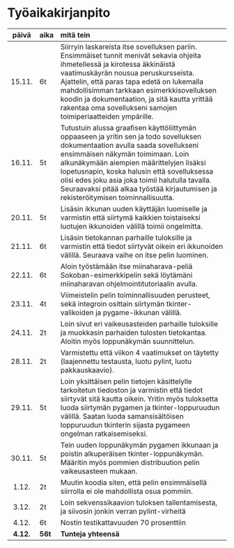 # Työaikakirjanpito

| päivä | aika | mitä tein  |
| :----:|:-----| :-----|
|15.11.|6t|Siirryin laskareista itse sovelluksen pariin. Ensimmäiset tunnit menivät sekavia ohjeita ihmetellessä ja kirotessa äkkinäistä vaatimuskäyrän nousua peruskursseista. Ajattelin, että paras tapa edetä on lukemalla mahdollisimman tarkkaan esimerkkisovelluksen koodin ja dokumentaation, ja sitä kautta yrittää rakentaa oma sovellukseni samojen toimiperiaatteiden ympärille. |
|16.11.|5t|Tutustuin alussa graafisen käyttöliittymän oppaaseen ja yritin sen ja todo sovelluksen dokumentaation avulla saada sovellukseni ensimmäisen näkymän toimimaan. Loin alkunäkymään aiempien määrittelyjen lisäksi lopetusnapin, koska halusin että sovelluksessa olisi edes joku asia joka toimii halutulla tavalla. Seuraavaksi pitää alkaa työstää kirjautumisen ja rekisteröitymisen toiminnallisuutta. |
|20.11.|5t|Lisäsin ikkunan uuden käyttäjän luomiselle ja varmistin että siirtymä kaikkien toistaiseksi luotujen ikkunoiden välillä toimii ongelmitta.|
|21.11.|6t|Lisäsin tietokannan parhaille tuloksille ja varmistin että tiedot siirtyvät oikein eri ikkunoiden välillä. Seuraava vaihe on itse pelin luominen.|
|22.11.|6t|Aloin työstämään itse miinaharava-peliä Sokoban-esimerkkipelin sekä löytämäni miinaharavan ohjelmointitutoriaalin avulla.|
|23.11.|4t|Viimeistelin pelin toiminnallisuuden perusteet, sekä integroin osittain siirtymän tkinter-valikoiden ja pygame-ikkunan välillä.|
|24.11.|2t|Loin sivut eri vaikeusasteiden parhaille tuloksille ja muokkasin parhaiden tulosten tietokantaa. Aloitin myös loppunäkymän suunnittelun.|
|28.11.|2t|Varmistettu että viikon 4 vaatimukset on täytetty (laajennettu testausta, luotu pylint, luotu pakkauskaavio).|
|29.11.|5t|Loin yksittäisen pelin tietojen käsittelylle tarkoitetun tiedoston ja varmistin että tiedot siirtyvät sitä kautta oikein. Yritin myös tuloksetta luoda siirtymän pygamen ja tkinter-loppuruudun välillä. Saatan luoda samansisältöisen loppuruudun tkinterin sijasta pygameen ongelman ratkaisemiseksi.|
|30.11.|5t|Tein uuden loppunäkymän pygamen ikkunaan ja poistin alkuperäisen tkinter-loppunäkymän. Määritin myös pommien distribuution pelin vaikeusasteen mukaan.|
|1.12.|2t|Muutin koodia siten, että pelin ensimmäisellä siirrolla ei ole mahdollista osua pommiin.|
|3.12.|2t|Loin sekvenssikaavion tuloksen tallentamisesta, ja siivosin jonkin verran pylint-virheitä|
|4.12.|6t|Nostin testikattavuuden 70 prosenttiin|
|**4.12.**|**56t**|**Tunteja yhteensä**|
